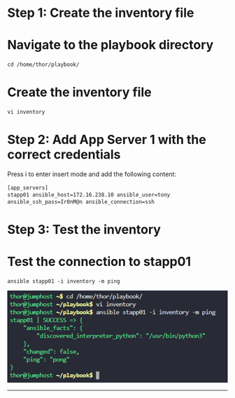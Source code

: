 # Step 1: Create the inventory file


# Navigate to the playbook directory
```
cd /home/thor/playbook/
```

# Create the inventory file
```
vi inventory
```

# Step 2: Add App Server 1 with the correct credentials

Press i to enter insert mode and add the following content:
```
[app_servers]
stapp01 ansible_host=172.16.238.10 ansible_user=tony ansible_ssh_pass=Ir0nM@n ansible_connection=ssh
```

# Step 3: Test the inventory


# Test the connection to stapp01
```
ansible stapp01 -i inventory -m ping
```

![alt text](image.png)

***